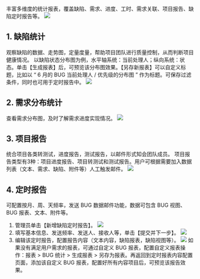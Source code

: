 丰富多维度的统计报表，覆盖缺陷、需求、进度、工时、需求关联、项目报告、缺陷定时报告等。
![](http://imgcache.tcecqpoc.fsphere.cn/image/mc.qcloudimg.com/static/img/26986212a2867992e690fdf4b87af3e7/image.jpg)

## 1. 缺陷统计
观察缺陷的数据、走势图，定量度量，帮助项目团队进行质量控制，从而判断项目健康情况。
以缺陷状态分布图为例，水平轴系统：当前处理人；纵向系统：状态。单击【生成报表】后，可预览该分布图效果。【另存新报表】可以自定义标题，比如以 “ 6 月的 BUG 当前处理人 / 优先级的分布图 ” 作为标题。可保存过滤条件，同时也可用于定时报告中。
![](http://imgcache.tcecqpoc.fsphere.cn/image/mc.qcloudimg.com/static/img/3eece630a3b41b1d427160eedd45cebe/image.jpg)

## 2. 需求分布统计
查看需求分布图，及时了解需求进度实现情况。
![](http://imgcache.tcecqpoc.fsphere.cn/image/mc.qcloudimg.com/static/img/5c3e1a00466efb408de034fb2b224e42/image.jpg)

## 3. 项目报告
统合项目各类转测试，进度报告，测试报告，以邮件形式知会团队成员。
项目报告类型有3种：项目进度报告、项目转测试和测试报告。用户可根据需要加入数据列表（文本、需求、缺陷、附件等）人工触发邮件。
![](http://imgcache.tcecqpoc.fsphere.cn/image/mc.qcloudimg.com/static/img/af56c47499649ff04a88db64304dbb6a/image.jpg)

## 4. 定时报告
可配置按月、周、天频率，发送 BUG 数据邮件功能，数据可包含 BUG 视图、BUG 报表、文本、附件等。
1. 管理员单击【新增缺陷定时报告】。
![](http://imgcache.tcecqpoc.fsphere.cn/image/mc.qcloudimg.com/static/img/e0bf1852ee18658873cf981601213d01/image.jpg)
2. 填写基本信息、发送频率、发送人、接收人等，单击【提交并下一步】。
![](http://imgcache.tcecqpoc.fsphere.cn/image/mc.qcloudimg.com/static/img/cbd198a2a02d35b9b0fa64f2cb69f0e0/image.jpg)
3. 编辑该定时报告，配置报告内容（文本内容，缺陷报表，缺陷视图等）。
![](http://imgcache.tcecqpoc.fsphere.cn/image/mc.qcloudimg.com/static/img/2aaded75582b4ddb07d74ff4dd44109c/image.jpg)
如果没有满足用户需求的报表，可通过自定义 BUG 报表，配置自定义报表操作：报表 > BUG 统计 > 生成报表 > 另存为报表。再返回到定时报表内容配置页面，添加该自定义 BUG 报表，配置好所有内容项目后，可预览该报告效果。